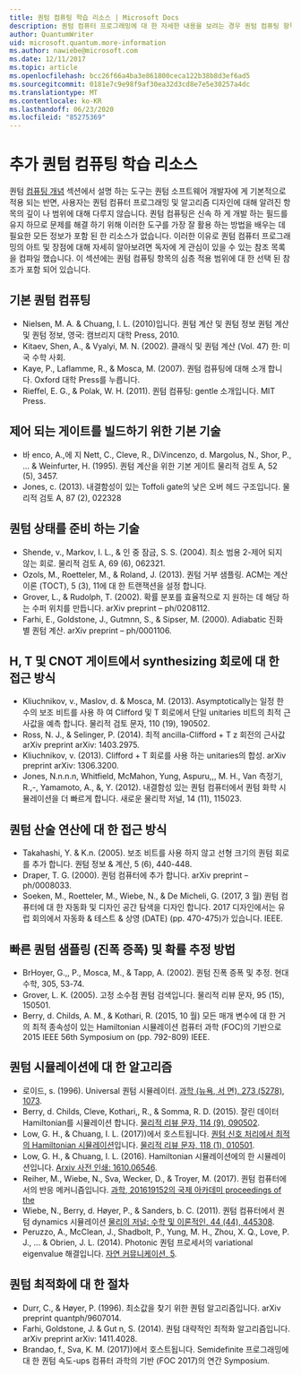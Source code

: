 ```yaml
---
title: 퀀텀 컴퓨팅 학습 리소스 | Microsoft Docs
description: 퀀텀 컴퓨터 프로그래밍에 대 한 자세한 내용을 보려는 경우 퀀텀 컴퓨팅 항목의 심층 검사가 포함 된 참조 목록입니다.
author: QuantumWriter
uid: microsoft.quantum.more-information
ms.author: nawiebe@microsoft.com
ms.date: 12/11/2017
ms.topic: article
ms.openlocfilehash: bcc26f66a4ba3e861800ceca122b38b8d3ef6ad5
ms.sourcegitcommit: 0181e7c9e98f9af30ea32d3cd8e7e5e30257a4dc
ms.translationtype: MT
ms.contentlocale: ko-KR
ms.lasthandoff: 06/23/2020
ms.locfileid: "85275369"
---
```

# <a name="more-quantum-computing-learning-resources"></a>추가 퀀텀 컴퓨팅 학습 리소스

퀀텀 [컴퓨팅 개념](xref:microsoft.quantum.concepts.intro) 섹션에서 설명 하는 도구는 퀀텀 소프트웨어 개발자에 게 기본적으로 적용 되는 반면, 사용자는 퀀텀 컴퓨터 프로그래밍 및 알고리즘 디자인에 대해 알려진 항목의 깊이 나 범위에 대해 다루지 않습니다.  퀀텀 컴퓨팅은 신속 하 게 개발 하는 필드를 유지 하므로 문제를 해결 하기 위해 이러한 도구를 가장 잘 활용 하는 방법을 배우는 데 필요한 모든 정보가 포함 된 한 리소스가 없습니다.  이러한 이유로 퀀텀 컴퓨터 프로그래밍의 아트 및 장점에 대해 자세히 알아보려면 독자에 게 관심이 있을 수 있는 참조 목록을 컴파일 했습니다.
이 섹션에는 퀀텀 컴퓨팅 항목의 심층 적용 범위에 대 한 선택 된 참조가 포함 되어 있습니다.

## <a name="basic-quantum-computing"></a>기본 퀀텀 컴퓨팅 ##

+ Nielsen, M. A. & Chuang, I. L. (2010)입니다. 퀀텀 계산 및 퀀텀 정보 퀀텀 계산 및 퀀텀 정보, 영국: 캠브리지 대학 Press, 2010.
+ Kitaev, Shen, A., & Vyalyi, M. N. (2002). 클래식 및 퀀텀 계산 (Vol. 47) 한: 미국 수학 사회.
+ Kaye, P., Laflamme, R., & Mosca, M. (2007). 퀀텀 컴퓨팅에 대해 소개 합니다. Oxford 대학 Press를 누릅니다.
+ Rieﬀel, E. G., & Polak, W. H. (2011). 퀀텀 컴퓨팅: gentle 소개입니다. MIT Press.

## <a name="elementary-techniques-for-building-controlled-gates"></a>제어 되는 게이트를 빌드하기 위한 기본 기술 ##

+ 바 enco, A.,에 지 Nett, C., Cleve, R., DiVincenzo, d. Margolus, N., Shor, P., ... & Weinfurter, H. (1995). 퀀텀 계산을 위한 기본 게이트 물리적 검토 A, 52 (5), 3457.
+ Jones, c. (2013). 내결함성이 있는 Toffoli gate의 낮은 오버 헤드 구조입니다. 물리적 검토 A, 87 (2), 022328

## <a name="techniques-for-preparing-quantum-states"></a>퀀텀 상태를 준비 하는 기술 ##

+ Shende, v., Markov, I. L., & 인 중 잠금, S. S. (2004). 최소 범용 2-제어 되지 않는 회로. 물리적 검토 A, 69 (6), 062321.
+ Ozols, M., Roetteler, M., & Roland, J. (2013). 퀀텀 거부 샘플링. ACM는 계산 이론 (TOCT), 5 (3), 11에 대 한 트랜잭션을 설정 합니다.
+ Grover, L., & Rudolph, T. (2002). 확률 분포를 효율적으로 지 원하는 데 해당 하는 수퍼 위치를 만듭니다. arXiv preprint – ph/0208112.
+ Farhi, E., Goldstone, J., Gutmnn, S., & Sipser, M. (2000). Adiabatic 진화 별 퀀텀 계산. arXiv preprint – ph/0001106.

## <a name="approaches-for-synthesizing-circuits-out-of-h-t-and-cnot-gates"></a>H, T 및 CNOT 게이트에서 synthesizing 회로에 대 한 접근 방식 ##

+ Kliuchnikov, v., Maslov, d. & Mosca, M. (2013). Asymptotically는 일정 한 수의 보조 비트를 사용 하 여 Clifford 및 T 회로에서 단일 unitaries 비트의 최적 근사값을 예측 합니다. 물리적 검토 문자, 110 (19), 190502.
+ Ross, N. J., & Selinger, P. (2014). 최적 ancilla-Clifford + T z 회전의 근사값 arXiv preprint arXiv: 1403.2975.
+ Kliuchnikov, v. (2013). Clifford + T 회로를 사용 하는 unitaries의 합성. arXiv preprint arXiv: 1306.3200.
+ Jones, N.n.n.n, Whitfield, McMahon, Yung, Aspuru,,, M. H., Van 측정기, R.,-, Yamamoto, A., &, Y. (2012). 내결함성 있는 퀀텀 컴퓨터에서 퀀텀 화학 시뮬레이션을 더 빠르게 합니다. 새로운 물리학 저널, 14 (11), 115023.

## <a name="approaches-for-quantum-arithmetic"></a>퀀텀 산술 연산에 대 한 접근 방식 ##

+ Takahashi, Y. & K.n. (2005). 보조 비트를 사용 하지 않고 선형 크기의 퀀텀 회로를 추가 합니다. 퀀텀 정보 & 계산, 5 (6), 440-448.
+ Draper, T. G. (2000). 퀀텀 컴퓨터에 추가 합니다. arXiv preprint – ph/0008033.
+ Soeken, M., Roetteler, M., Wiebe, N., & De Micheli, G. (2017, 3 월) 퀀텀 컴퓨터에 대 한 자동화 및 디자인 공간 탐색을 디자인 합니다. 2017 디자인에서는 유럽 회의에서 자동화 & 테스트 & 상영 (DATE) (pp. 470-475)가 있습니다. IEEE.

## <a name="methods-for-fast-quantum-sampling-amplitude-amplification-and-probability-estimation"></a>빠른 퀀텀 샘플링 (진폭 증폭) 및 확률 추정 방법 ##

+ BrHoyer, G.,, P., Mosca, M., & Tapp, A. (2002). 퀀텀 진폭 증폭 및 추정. 현대 수학, 305, 53-74.
+ Grover, L. K. (2005). 고정 소수점 퀀텀 검색입니다. 물리적 리뷰 문자, 95 (15), 150501.
+ Berry, d. Childs, A. M., & Kothari, R. (2015, 10 월) 모든 매개 변수에 대 한 거의 최적 종속성이 있는 Hamiltonian 시뮬레이션 컴퓨터 과학 (FOC)의 기반으로 2015 IEEE 56th Symposium on (pp. 792-809) IEEE.

## <a name="algorithms-for-quantum-simulation"></a>퀀텀 시뮬레이션에 대 한 알고리즘 ##

+ 로이드, s. (1996). Universal 퀀텀 시뮬레이터. [과학 (뉴욕, 서 면), 273 (5278), 1073](http://doi.org/10.1126/science.273.5278.1073).
+ Berry, d. Childs, Cleve, Kothari,, R., & Somma, R. D. (2015). 잘린 데이터 Hamiltonian를 시뮬레이션 합니다. [물리적 리뷰 문자, 114 (9), 090502](http://doi.org/10.1103/PhysRevLett.114.090502).
+ Low, G. H., & Chuang, I. L. (2017))에서 호스트됩니다. [퀀텀 신호 처리에서 최적의 Hamiltonian 시뮬레이션](https://arxiv.org/abs/1606.02685)입니다. [물리적 리뷰 문자, 118 (1), 010501](http://doi.org/10.1103/PhysRevLett.118.010501).
+ Low, G. H., & Chuang, I. L. (2016). Hamiltonian 시뮬레이션에의 한 시뮬레이션입니다. [Arxiv 사전 인쇄: 1610.06546](https://arxiv.org/abs/1610.06546).
+ Reiher, M., Wiebe, N., Sva, Wecker, D., & Troyer, M. (2017). 퀀텀 컴퓨터에서의 반응 메커니즘입니다. [과학, 201619152의 국제 아카데미 proceedings of the](http://doi.org/10.1073/pnas.1619152114)
+ Wiebe, N., Berry, d. Høyer, P., & Sanders, b. C. (2011). 퀀텀 컴퓨터에서 퀀텀 dynamics 시뮬레이션 [물리의 저널: 수학 및 이론적인, 44 (44), 445308](http://doi.org/10.1088/1751-8113/44/44/445308).
+ Peruzzo, A., McClean, J., Shadbolt, P., Yung, M. H., Zhou, X. Q., Love, P. J., ... & Obrien, J. L. (2014). Photonic 퀀텀 프로세서의 variational eigenvalue 해결입니다. [자연 커뮤니케이션, 5](http://doi.org/10.1038/ncomms5213).

## <a name="procedures-for-quantum-optimization"></a>퀀텀 최적화에 대 한 절차 ##

+ Durr, C., & Høyer, P. (1996). 최소값을 찾기 위한 퀀텀 알고리즘입니다. arXiv preprint quantph/9607014.
+ Farhi, Goldstone, J. & Gut n, S. (2014). 퀀텀 대략적인 최적화 알고리즘입니다. arXiv preprint arXiv: 1411.4028.
+ Brandao, f., Sva, K. M. (2017))에서 호스트됩니다. Semidefinite 프로그래밍에 대 한 퀀텀 속도-ups 컴퓨터 과학의 기반 (FOC 2017)의 연간 Symposium.
